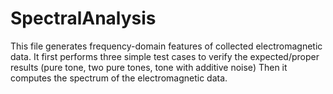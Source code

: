 # SpectralAnalysis

This file generates frequency-domain features of collected electromagnetic data.
It first performs three simple test cases to verify the expected/proper results (pure tone, two pure tones, tone with additive noise)
Then it computes the spectrum of the electromagnetic data. 
